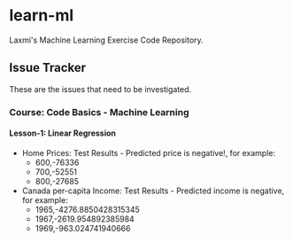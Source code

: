 # learn-ml

Laxmi's Machine Learning Exercise Code Repository.

## Issue Tracker
These are the issues that need to be investigated.

### Course: Code Basics - Machine Learning
#### Lesson-1: Linear Regression
- Home Prices: Test Results - Predicted price is negative!, for example:
  * 600,-76336
  * 700,-52551
  * 800,-27685
- Canada per-capita Income: Test Results - Predicted income is negative, for example:
  * 1965,-4276.8850428315345
  * 1967,-2619.954892385984
  * 1969,-963.024741940666
